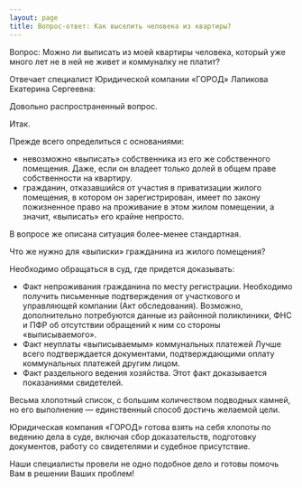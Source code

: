 ```yaml
---
layout: page
title: Вопрос-ответ: Как выселить человека из квартиры?
---
```


Вопрос: Можно ли выписать из моей квартиры человека, который уже много лет не в ней не живет и коммуналку не платит?

Отвечает специалист Юридической компании «ГОРОД» Лапикова Екатерина Сергеевна: 

Довольно распространенный вопрос. 

Итак. 

Прежде всего определиться с основаниями:
- невозможно «выписать» собственника из его же собственного помещения. Даже, если он владеет только долей в общем праве собственности на квартиру.
- гражданин, отказавшийся от участия в приватизации жилого помещения, в котором он зарегистрирован, имеет по закону пожизненное право на проживание в этом жилом помещении, а значит, «выписать» его крайне непросто. 

В вопросе же описана ситуация более-менее стандартная.

Что же нужно для «выписки» гражданина из жилого помещения?

Необходимо обращаться в суд, где придется доказывать:
-  Факт непроживания гражданина по месту регистрации.
Необходимо получить письменные подтверждения от участкового и управляющей компании (Акт обследования). Возможно, дополнительно потребуются данные из районной поликлиники, ФНС и ПФР об отсутствии обращений к ним со стороны «выписываемого».
-  Факт неуплаты «выписываемым» коммунальных платежей
Лучше всего подтверждается документами, подтверждающими оплату коммунальных платежей другим лицом.
-  Факт раздельного ведения хозяйства.
Этот факт доказывается показаниями свидетелей.

Весьма хлопотный список, с большим количеством подводных камней, но его выполнение — единственный способ достичь желаемой цели.

Юридическая компания «ГОРОД» готова взять на себя хлопоты по ведению дела в суде, включая сбор доказательств, подготовку документов, работу со свидетелями и судебное присутствие. 

Наши специалисты провели не одно подобное дело и готовы помочь Вам в решении Ваших проблем!
